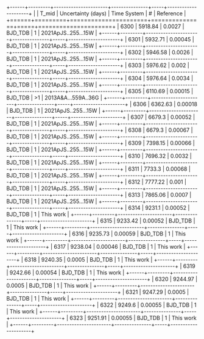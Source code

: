 +------+---------+----------------------+---------------+-----+---------------------+
|      |   T_mid |   Uncertainty (days) | Time System   | #   | Reference           |
+======+=========+======================+===============+=====+=====================+
| 6300 | 5918.84 |              0.0027  | BJD_TDB       | 1   | 2021ApJS..255...15W |
+------+---------+----------------------+---------------+-----+---------------------+
| 6301 | 5932.71 |              0.00045 | BJD_TDB       | 1   | 2021ApJS..255...15W |
+------+---------+----------------------+---------------+-----+---------------------+
| 6302 | 5946.58 |              0.0026  | BJD_TDB       | 1   | 2021ApJS..255...15W |
+------+---------+----------------------+---------------+-----+---------------------+
| 6303 | 5976.62 |              0.002   | BJD_TDB       | 1   | 2021ApJS..255...15W |
+------+---------+----------------------+---------------+-----+---------------------+
| 6304 | 5976.64 |              0.0034  | BJD_TDB       | 1   | 2021ApJS..255...15W |
+------+---------+----------------------+---------------+-----+---------------------+
| 6305 | 6110.69 |              0.00015 | BJD_TDB       | >1  | 2013A&A...559A..36G |
+------+---------+----------------------+---------------+-----+---------------------+
| 6306 | 6362.63 |              0.00018 | BJD_TDB       | 1   | 2021ApJS..255...15W |
+------+---------+----------------------+---------------+-----+---------------------+
| 6307 | 6679.3  |              0.00052 | BJD_TDB       | 1   | 2021ApJS..255...15W |
+------+---------+----------------------+---------------+-----+---------------------+
| 6308 | 6679.3  |              0.00067 | BJD_TDB       | 1   | 2021ApJS..255...15W |
+------+---------+----------------------+---------------+-----+---------------------+
| 6309 | 7398.15 |              0.00066 | BJD_TDB       | 1   | 2021ApJS..255...15W |
+------+---------+----------------------+---------------+-----+---------------------+
| 6310 | 7696.32 |              0.0032  | BJD_TDB       | 1   | 2021ApJS..255...15W |
+------+---------+----------------------+---------------+-----+---------------------+
| 6311 | 7733.3  |              0.00068 | BJD_TDB       | 1   | 2021ApJS..255...15W |
+------+---------+----------------------+---------------+-----+---------------------+
| 6312 | 7777.22 |              0.001   | BJD_TDB       | 1   | 2021ApJS..255...15W |
+------+---------+----------------------+---------------+-----+---------------------+
| 6313 | 7865.06 |              0.0007  | BJD_TDB       | 1   | 2021ApJS..255...15W |
+------+---------+----------------------+---------------+-----+---------------------+
| 6314 | 9231.1  |              0.00052 | BJD_TDB       | 1   | This work           |
+------+---------+----------------------+---------------+-----+---------------------+
| 6315 | 9233.42 |              0.00052 | BJD_TDB       | 1   | This work           |
+------+---------+----------------------+---------------+-----+---------------------+
| 6316 | 9235.73 |              0.00059 | BJD_TDB       | 1   | This work           |
+------+---------+----------------------+---------------+-----+---------------------+
| 6317 | 9238.04 |              0.00046 | BJD_TDB       | 1   | This work           |
+------+---------+----------------------+---------------+-----+---------------------+
| 6318 | 9240.35 |              0.0005  | BJD_TDB       | 1   | This work           |
+------+---------+----------------------+---------------+-----+---------------------+
| 6319 | 9242.66 |              0.00054 | BJD_TDB       | 1   | This work           |
+------+---------+----------------------+---------------+-----+---------------------+
| 6320 | 9244.97 |              0.0005  | BJD_TDB       | 1   | This work           |
+------+---------+----------------------+---------------+-----+---------------------+
| 6321 | 9247.29 |              0.0005  | BJD_TDB       | 1   | This work           |
+------+---------+----------------------+---------------+-----+---------------------+
| 6322 | 9249.6  |              0.00055 | BJD_TDB       | 1   | This work           |
+------+---------+----------------------+---------------+-----+---------------------+
| 6323 | 9251.91 |              0.00055 | BJD_TDB       | 1   | This work           |
+------+---------+----------------------+---------------+-----+---------------------+